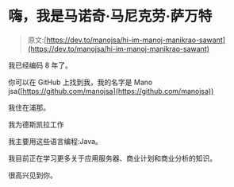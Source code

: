# 嗨，我是马诺奇·马尼克劳·萨万特

> 原文:[https://dev.to/manojsa/hi-im-manoj-manikrao-sawant](https://dev.to/manojsa/hi-im-manoj-manikrao-sawant)

我已经编码 8 年了。

你可以在 GitHub 上找到我，我的名字是 Mano jsa([https://github.com/manojsa](https://github.com/manojsa))

我住在浦那。

我为德斯凯拉工作

我主要用这些语言编程:Java。

我目前正在学习更多关于应用服务器、商业计划和商业分析的知识。

很高兴见到你。